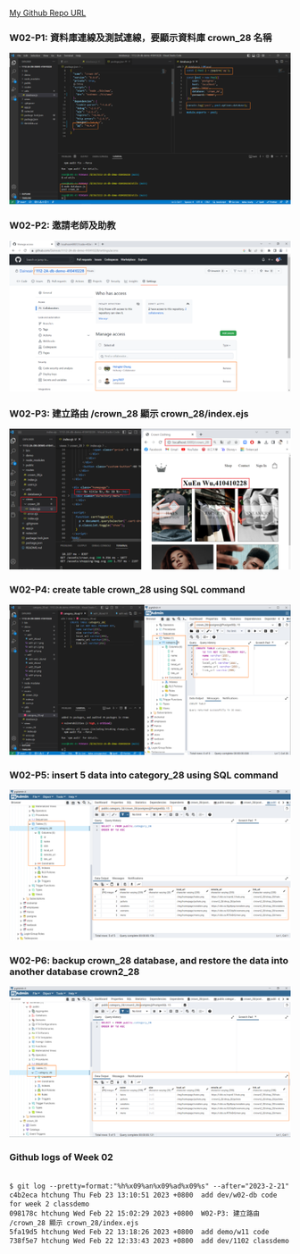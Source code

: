 [My Github Repo URL](https://github.com/Daineair/1112-2A-db-demo-410410228)

### W02-P1: 資料庫連線及測試連線，要顯示資料庫 crown_28 名稱

![](w02-p1.png)

### W02-P2: 邀請老師及助教

![](w02-p2.png)

### W02-P3: 建立路由 /crown_28 顯示 crown_28/index.ejs

![](w02-p3.png)

### W02-P4: create table crown_28 using SQL command

![](w02-p4.png)

### W02-P5: insert 5 data into category_28 using SQL command

![](w02-p5.png)

### W02-P6: backup crown_28 database, and restore the data into another database crown2_28

![](w02-p6.png)

### Github logs of Week 02

```

$ git log --pretty=format:"%h%x09%an%x09%ad%x09%s" --after="2023-2-21"
c4b2eca htchung Thu Feb 23 13:10:51 2023 +0800  add dev/w02-db code for week 2 classdemo
098178c htchung Wed Feb 22 15:02:29 2023 +0800  W02-P3: 建立路由 /crown_28 顯示 crown_28/index.ejs
5fa19d5 htchung Wed Feb 22 13:18:26 2023 +0800  add demo/w11 code
738f5e7 htchung Wed Feb 22 12:33:43 2023 +0800  add dev/1102 classdemo
```
